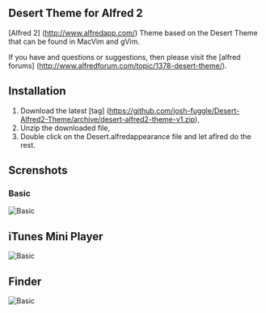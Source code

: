 ## Desert Theme for Alfred 2 ##

[Alfred 2] (http://www.alfredapp.com/) Theme based on the Desert Theme that can be found in MacVim and gVim.

If you have and questions or suggestions, then please visit the [alfred forums] (http://www.alfredforum.com/topic/1378-desert-theme/).

## Installation ##
1. Download the latest [tag] (https://github.com/josh-fuggle/Desert-Alfred2-Theme/archive/desert-alfred2-theme-v1.zip),
2. Unzip the downloaded file,
3. Double click on the Desert.alfredappearance file and let aflred do the rest.

## Screnshots ##
### Basic ###
![Basic](https://raw.github.com/josh-fuggle/Desert-Alfred2-Theme/master/img/desert-theme-basic.png)

## iTunes Mini Player ##
![Basic](https://raw.github.com/josh-fuggle/Desert-Alfred2-Theme/master/img/desert-theme-itunes.png)

## Finder ##
![Basic](https://raw.github.com/josh-fuggle/Desert-Alfred2-Theme/master/img/desert-theme-finder.png)
